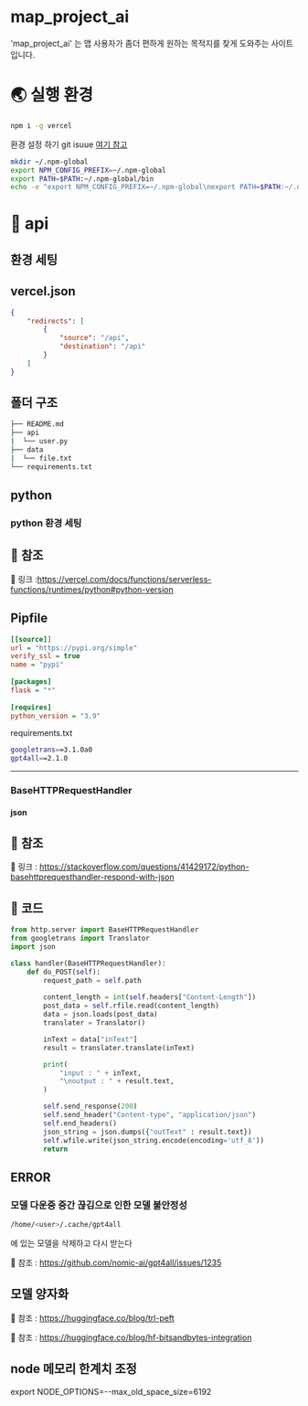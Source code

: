 # map_project_ai
'map_project_ai' 는 맵 사용자가 좀더 편하게 원하는 목적지를 찾게 도와주는 사이트입니다.


# 🌏 실행 환경

```bash
npm i -g vercel
```

환경 설정 하기
git isuue [여기 참고](https://github.com/vercel/vercel/discussions/5019)
```bash
mkdir ~/.npm-global
export NPM_CONFIG_PREFIX=~/.npm-global
export PATH=$PATH:~/.npm-global/bin
echo -e "export NPM_CONFIG_PREFIX=~/.npm-global\nexport PATH=$PATH:~/.npm-global/bin" >> ~/.bashrc
```

# 📡 api
## 환경 세팅

vercel.json
---
```json
{
    "redirects": [
        {
            "source": "/api",
            "destination": "/api"
        }
    ]
}
```

폴더 구조
---
```bash
├── README.md
├── api
|  └── user.py
├── data
|  └── file.txt
└── requirements.txt
```

## python
### python 환경 세팅

🚀 참조
---
🔗 링크 :https://vercel.com/docs/functions/serverless-functions/runtimes/python#python-version

Pipfile
 ---
```Ini
[[source]]
url = "https://pypi.org/simple"
verify_ssl = true
name = "pypi"
 
[packages]
flask = "*"
 
[requires]
python_version = "3.9"
```

requirements.txt
```bash
googletrans==3.1.0a0
gpt4all==2.1.0
```
---

### BaseHTTPRequestHandler

#### json

🚀 참조
---
🔗 링크 : https://stackoverflow.com/questions/41429172/python-basehttprequesthandler-respond-with-json

🍝 코드
---

```python
from http.server import BaseHTTPRequestHandler
from googletrans import Translator
import json

class handler(BaseHTTPRequestHandler):
    def do_POST(self):
        request_path = self.path
        
        content_length = int(self.headers["Content-Length"])
        post_data = self.rfile.read(content_length)
        data = json.loads(post_data)
        translater = Translator()

        inText = data["inText"]
        result = translater.translate(inText)

        print(
            "input : " + inText,
            "\noutput : " + result.text,
        )

        self.send_response(200)
        self.send_header("Content-type", "application/json")
        self.end_headers()
        json_string = json.dumps({"outText" : result.text})
        self.wfile.write(json_string.encode(encoding='utf_8'))
        return
```


## ERROR
### 모델 다운중 중간 끊김으로 인한 모델 불안정성
```bash
/home/<user>/.cache/gpt4all
```
에 있는 모델을 삭제하고 다시 받는다 

🔗 참조 : https://github.com/nomic-ai/gpt4all/issues/1235


## 모델 양자화

🔗 참조 : https://huggingface.co/blog/trl-peft

🔗 참조 : https://huggingface.co/blog/hf-bitsandbytes-integration


## node 메모리 한계치 조정
export NODE_OPTIONS=--max_old_space_size=6192
